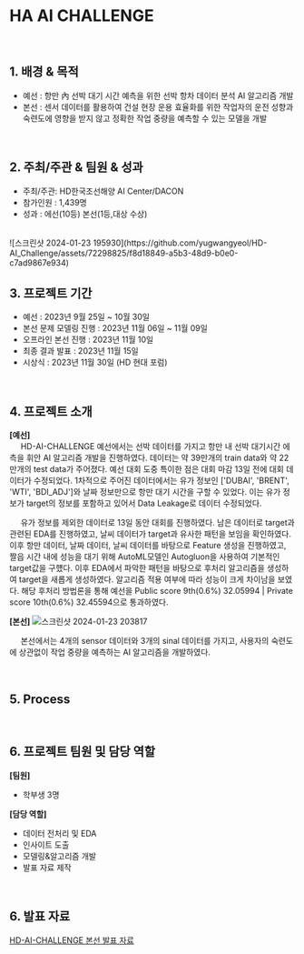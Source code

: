 # HA AI CHALLENGE

<br/>

## 1. 배경 & 목적
 
- 예선 : 항만 內 선박 대기 시간 예측을 위한 선박 항차 데이터 분석 AI 알고리즘 개발
- 본선 : 센서 데이터를 활용하여 건설 현장 운용 효율화를 위한 작업자의 운전 성향과 숙련도에 영향을 받지 않고 정확한 작업 중량을 예측할 수 있는 모델을 개발

<br/>

## 2. 주최/주관 & 팀원 & 성과

- 주최/주관: HD한국조선해양 AI Center/DACON
- 참가인원 : 1,439명
- 성과 : 에선(10등) 본선(1등,대상 수상)
<br/>
![스크린샷 2024-01-23 195930](https://github.com/yugwangyeol/HD-AI_Challenge/assets/72298825/f8d18849-a5b3-48d9-b0e0-c7ad9867e934)

<br/>

## 3. 프로젝트 기간

- 예선 : 2023년 9월 25일 ~ 10월 30일
- 본선 문제 모델링 진행 : 2023년 11월 06일 ~ 11월 09일
- 오프라인 본선 진행 : 2023년 11월 10일
- 최종 결과 발표 : 2023년 11월 15일
- 시상식 : 2023년 11월 30일 (HD 현대 포럼)

<br/>

## 4. 프로젝트 소개

**[예선]**  
&nbsp;&nbsp;&nbsp;&nbsp; HD-AI-CHALLENGE 예선에서는 선박 데이터를 가지고 항만 내 선박 대기시간 에측을 휘안 AI 알고리즘 개발을 진행하였다. 데이터는 약 39만개의 train data와 약 22만개의 test data가 주어졌다. 예선 대회 도중 특이한 점은 대회 마감 13일 전에 대회 데이터가 수정되었다. 1차적으로 주어진 데이터에서는 유가 정보인 ['DUBAI', 'BRENT', 'WTI', 'BDI_ADJ']와 날짜 정보만으로 항만 대기 시간을 구할 수 있었다. 이는 유가 정보가 target의 정보를 포함하고 있어서 Data Leakage로 데이터 수정되었다.  

&nbsp;&nbsp;&nbsp;&nbsp; 유가 정보를 제외한 데이터로 13일 동안 대회를 진행하였다. 남은 데이터로 target과 관련된 EDA를 진행하였고, 날씨 데이터가 target과 유사한 패턴을 보임을 확인하였다. 이후 항만 데이터, 날짜 데이터, 날씨 데이터를 바탕으로 Feature 생성을 진행하였고, 짤읍 시간 내에 성능을 대기 위해 AutoML모델인 Autogluon을 사용하여 기본적인 target값을 구헀다. 이후 EDA에서 파악한 패턴을 바탕으로 후처리 알고리즘을 생성하여 target을 새롭게 생성하였다. 알고리즘 적용 여부에 따라 성능이 크게 차이남을 보였다. 해당 후처리 방법론을 통해 예선을 Public score 9th(0.6%) 32.05994 | Private score 10th(0.6%) 32.45594으로 통과하였다.  

**[본선]**
![스크린샷 2024-01-23 203817](https://github.com/yugwangyeol/HD-AI_Challenge/assets/72298825/f8ae4b47-d6c4-46ac-9c74-5961eda52f3c)

&nbsp;&nbsp;&nbsp;&nbsp; 본선에서는 4개의 sensor 데이터와 3개의 sinal 데이터를 가지고, 사용자의 숙련도에 상관없이 작업 중량을 예측하는 AI 알고리즘을 개발하였다. 
 
 


<br/>

## 5. Process



<br/>

## 6. 프로젝트 팀원 및 담당 역할

**[팀원]**

- 학부생 3명

**[담당 역할]**

- 데이터 전처리 및 EDA
- 인사이트 도출
- 모델링&알고리즘 개발
- 발표 자료 제작

<br/>

## 6. 발표 자료

[HD-AI-CHALLENGE 본선 발표 자료](https://drive.google.com/file/d/1LucNwGaHszsWa-NIxNpl8cFeIRABim0f/view)  
